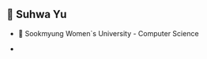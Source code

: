 
<!--
**YuSuhwa-ve/YuSuhwa-ve** is a ✨ _special_ ✨ repository because its `README.md` (this file) appears on your GitHub profile.

Here are some ideas to get you started:

- 🔭 I’m currently working on ...
- 🌱 I’m currently learning ...
- 👯 I’m looking to collaborate on ...
- 🤔 I’m looking for help with ...
- 💬 Ask me about ...
- 📫 How to reach me: ...
- 😄 Pronouns: ...
- ⚡ Fun fact: ...
-->
<!--
<div align = right> <a href="https://www.instagram.com/sojung.pp">
    <img 
        src="http://img.shields.io/badge/-Insta-black?style=flat&logo=Instagram&link=https://instagram.com/sojung.pp"
        style="height : auto; margin-left : 10px; margin-right : 10px;"/>
</a> <a href="mailto:sophie2458@gmail.com">
    <img 
        src="https://img.shields.io/badge/Gmail-000000?style=flat&logo=Gmail&logoColor=white&link=mailto:sophie2458@gmail.com"
        style="height : auto; margin-left : 10px; margin-right : 10px;"/>
</a>
<a href="https://broadleaf-mist-919.notion.site/f65516d49a8e4165bec8a2c7711a78b5?pvs=4">
    <img 
        src="https://img.shields.io/badge/Portfolio-000000?style=flat&logo=ReverbNation&logoColor=white&link=https://broadleaf-mist-919.notion.site/f65516d49a8e4165bec8a2c7711a78b5?pvs=4"
        style="height : auto; margin-left : 10px; margin-right : 10px;"/>
</a>
<a href="https://velog.io/@yu_suhwa-ve">
    <img 
        src="http://img.shields.io/badge/-Blog-000000?style=flat&logo=Velog&link=https://sojungpp.tistory.com/"
        style="height : auto; margin-left : 10px; margin-right : 10px;"/>
</a></div>
-->
## 🍊 Suhwa Yu
- 🏫 Sookmyung Women`s University - Computer Science

- <!--
- ☀️ SK LOOKIE 5th 2021.03 ~ 2022.03
- 🌿 UMC 2nd, 3rd Server Part. 2022.03 ~ 2023.02
- 🌈 MJU GDSC 1st 2022.10 ~ 
- 🦋 SOPT 32th Server Part. 2023.03 ~
- -->
<br>
<br>
<div align=center>
  
![YuSuhwa-ve's GitHub stats](https://github-readme-stats.vercel.app/api?username=YuSuhwa-ve&show_icons=true&theme=great-gatsby)
</div>
